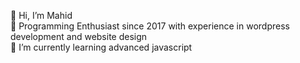 👋 Hi, I’m Mahid<br>
👀 Programming Enthusiast since 2017 with experience in wordpress development and website design<br>
🌱 I’m currently learning advanced javascript

<!---
aimahid/aimahid is a ✨ special ✨ repository because its `README.md` (this file) appears on your GitHub profile.
You can click the Preview link to take a look at your changes.
--->
